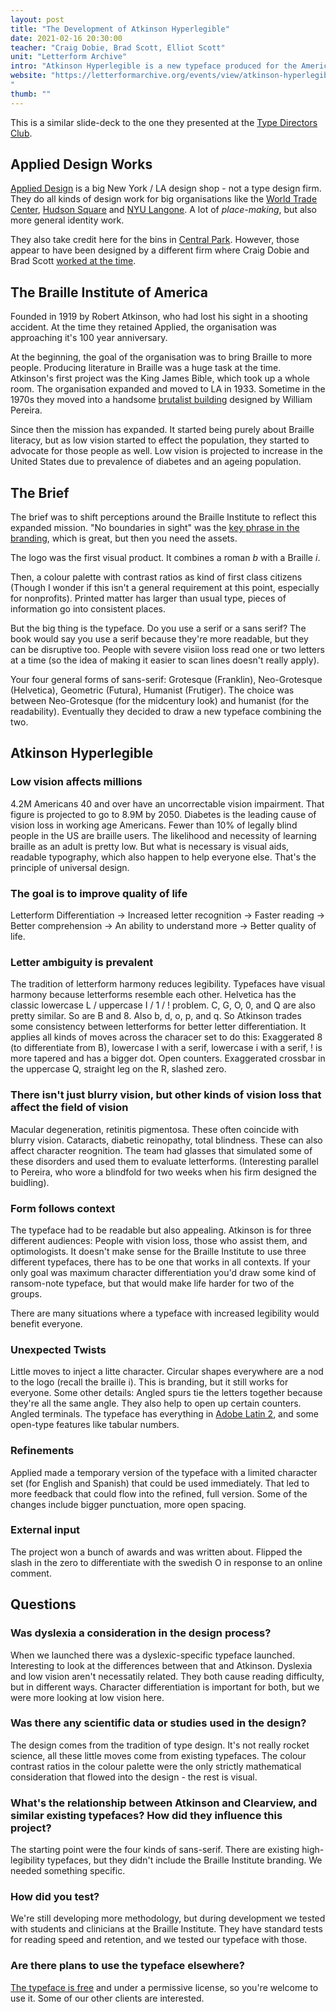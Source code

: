 ```yaml
---
layout: post
title: "The Development of Atkinson Hyperlegible"
date: 2021-02-16 20:30:00
teacher: "Craig Dobie, Brad Scott, Elliot Scott"
unit: "Letterform Archive"
intro: "Atkinson Hyperlegible is a new typeface produced for the American Braille Institute by Applied Design Works."
website: "https://letterformarchive.org/events/view/atkinson-hyperlegible-challenging-assumptions-about-legibility-and-accessibility
"
thumb: ""
---
```


This is a similar slide-deck to the one they presented at the [Type Directors Club](https://www.youtube.com/watch?v=CgBD3ZezGh8).

## Applied Design Works

[Applied Design](http://helloapplied.com/) is a big New York / LA design shop - not a type design firm. They do all kinds of design work for big organisations like the [World Trade Center](http://helloapplied.com/world-trade-center), [Hudson Square](http://helloapplied.com/hudson-square) and [NYU Langone](http://helloapplied.com/nyu-langone). A lot of *place-making*, but also more general identity work.

They also take credit here for the bins in [Central Park](https://landor.com/work/central-park-conservancy). However, those appear to have been designed by a different firm where Craig Dobie and Brad Scott [worked at the time](https://segd.org/central-park-trash-and-recycling-receptacles). 

## The Braille Institute of America

Founded in 1919 by Robert Atkinson, who had lost his sight in a shooting accident. At the time they retained Applied, the organisation was approaching it's 100 year anniversary. 

At the beginning, the goal of the organisation was to bring Braille to more people. Producing literature in Braille was a huge task at the time. Atkinson's first project was the King James Bible, which took up a whole room. The organisation expanded and moved to LA in 1933. Sometime in the 1970s they moved into a handsome [brutalist building](https://www.laconservancy.org/locations/braille-institute-america) designed by William Pereira.

Since then the mission has expanded. It started being purely about Braille literacy, but as low vision started to effect the population, they started to advocate for those people as well. Low vision is projected to increase in the United States due to prevalence of diabetes and an ageing population.

## The Brief

The brief was to shift perceptions around the Braille Institute to reflect this expanded mission. "No boundaries in sight" was the [key phrase in the branding](http://helloapplied.com/braille-institute), which is great, but then you need the assets.

The logo was the first visual product. It combines a roman *b* with a Braille *i*.

Then, a colour palette with contrast ratios as kind of first class citizens (Though I wonder if this isn't a general requirement at this point, especially for nonprofits). Printed matter has larger than usual type, pieces of information go into consistent places.

But the big thing is the typeface.  Do you use a serif or a sans serif? The book would say you use a serif because they're more readable, but they can be disruptive too. People with severe visiion loss read one or two letters at a time (so the idea of making it easier to scan lines doesn't really apply).

Your four general forms of sans-serif: Grotesque (Franklin), Neo-Grotesque (Helvetica), Geometric (Futura), Humanist (Frutiger). The choice was between Neo-Grotesque (for the midcentury look) and humanist (for the readability). Eventually they decided to draw a new typeface combining the two.

## Atkinson Hyperlegible

### Low vision affects millions

4.2M Americans 40 and over have an uncorrectable vision impairment. That figure is projected to go to 8.9M by 2050. Diabetes is the leading cause of vision loss in working age Americans. Fewer than 10% of legally blind people in the US are braille users. The likelihood and necessity of learning braille as an adult is pretty low. But what is necessary is visual aids, readable typography, which also happen to help everyone else. That's the principle of universal design.

### The goal is to improve quality of life

Letterform Differentiation → Increased letter recognition → Faster reading → Better comprehension → An ability to understand more → Better quality of life.

### Letter ambiguity is prevalent

The tradition of letterform harmony reduces legibility. Typefaces have visual harmony because letterforms resemble each other. Helvetica has the classic lowercase L / uppercase I / 1 / ! problem. C, G, O, 0, and Q are also pretty similar. So are B and 8. Also b, d, o, p, and q. So Atkinson trades some consistency between letterforms for better letter differentiation. It applies all kinds of moves across the characer set to do this: Exaggerated 8 (to differentiate from B), lowercase l with a serif, lowercase i with a serif, ! is more tapered and has a bigger dot. Open counters. Exaggerated crossbar in the uppercase Q, straight leg on the R, slashed zero.

### There isn't just blurry vision, but other kinds of vision loss that affect the field of vision

Macular degeneration, retinitis pigmentosa. These often coincide with blurry vision. Cataracts, diabetic reinopathy, total blindness. These can also affect character reognition. The team had glasses that simulated some of these disorders and used them to evaluate letterforms. (Interesting parallel to Pereira, who wore a blindfold for two weeks when his firm designed the buidling).

### Form follows context

The typeface had to be readable but also appealing. Atkinson is for three different audiences: People with vision loss, those who assist them, and optimologists. It doesn't make sense for the Braille Institute to use three different typefaces, there has to be one that works in all contexts. If your only goal was maximum character differentiation you'd draw some kind of ransom-note typeface, but that would make life harder for two of the groups.

There are many situations where a typeface with increased legibility would benefit everyone.

### Unexpected Twists

Little moves to inject a litte character. Circular shapes everywhere are a nod to the logo (recall the braille i). This is branding, but it still works for everyone. Some other details: Angled spurs tie the letters together because they're all the same angle. They also help to open up certain counters. Angled terminals. The typeface has everything in [Adobe Latin 2](https://adobe-type-tools.github.io/adobe-latin-charsets/adobe-latin-2.html), and some open-type features like tabular numbers.

### Refinements

Applied made a temporary version of the typeface with a limited character set (for English and Spanish) that could be used immediately. That led to more feedback that could flow into the refined, full version. Some of the changes include bigger punctuation, more open spacing. 

### External input

The project won a bunch of awards and was written about. Flipped the slash in the zero to differentiate with the swedish O in response to an online comment.

## Questions

### Was dyslexia a consideration in the design process?

When we launched there was a dyslexic-specific typeface launched. Interesting to look at the differences between that and Atkinson. Dyslexia and low vision aren't necessatily related. They both cause reading difficulty, but in different ways. Character differentiation is important for both, but we were more looking at low vision here. 

### Was there any scientific data or studies used in the design?

The design comes from the tradition of type design. It's not really rocket science, all these little moves come from existing typefaces. The colour contrast ratios in the colour palette were the only strictly mathematical consideration that flowed into the design - the rest is visual.

### What's the relationship between Atkinson and Clearview, and similar existing typefaces? How did they influence this project?

The starting point were the four kinds of sans-serif. There are existing high-legibility typefaces, but they didn't include the Braille Institute branding. We needed something specific. 

### How did you test?

We're still developing more methodology, but during development we tested with students and clinicians at the Braille Institute. They have standard tests for reading speed and retention, and we tested our typeface with those. 

### Are there plans to use the typeface elsewhere?

[The typeface is free](https://brailleinstitute.org/freefont) and under a permissive license, so you're welcome to use it. Some of our other clients are interested.